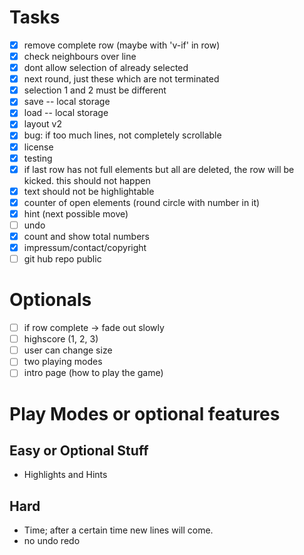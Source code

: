 # Tasks

- [x] remove complete row (maybe with 'v-if' in row)
- [x] check neighbours over line
- [x] dont allow selection of already selected
- [x] next round, just these which are not terminated
- [x] selection 1 and 2 must be different
- [x] save -- local storage
- [x] load -- local storage
- [x] layout v2
- [x] bug: if too much lines, not completely scrollable
- [x] license
- [x] testing
- [x] if last row has not full elements but all are deleted, the row will be kicked. this should not happen
- [x] text should not be highlightable
- [x] counter of open elements (round circle with number in it)
- [x] hint (next possible move)
- [ ] undo 
- [x] count and show total numbers
- [x] impressum/contact/copyright
- [ ] git hub repo public

# Optionals

- [ ] if row complete -> fade out slowly
- [ ] highscore (1, 2, 3)
- [ ] user can change size
- [ ] two playing modes
- [ ] intro page (how to play the game)

# Play Modes or optional features

## Easy or Optional Stuff

- Highlights and Hints

## Hard

- Time; after a certain time new lines will come.
- no undo redo 

